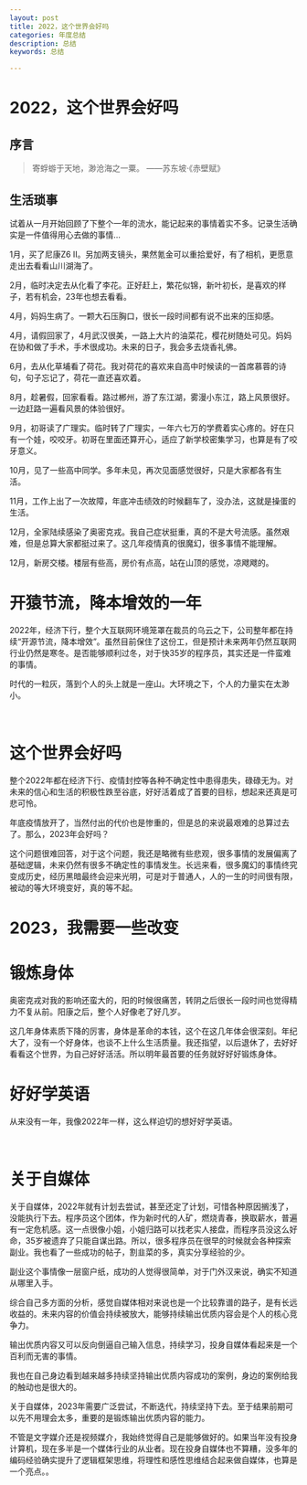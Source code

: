 ```yaml
---
layout: post
title: 2022，这个世界会好吗
categories: 年度总结
description: 总结
keywords: 总结

---
```


# 2022，这个世界会好吗

## 序言

> 寄蜉蝣于天地，渺沧海之一粟。 ——苏东坡·《赤壁赋》

## 生活琐事

试着从一月开始回顾了下整个一年的流水，能记起来的事情着实不多。记录生活确实是一件值得用心去做的事情…

1月，买了尼康Z6 Ⅱ。另加两支镜头，果然氪金可以重拾爱好，有了相机，更愿意走出去看看山川湖海了。

2月，临时决定去从化看了李花。正好赶上，繁花似锦，新叶初长，是喜欢的样子，若有机会，23年也想去看看。

4月，妈妈生病了。一颗大石压胸口，很长一段时间都有说不出来的压抑感。

4月，请假回家了，4月武汉很美，一路上大片的油菜花，樱花树随处可见。妈妈在协和做了手术，手术很成功。未来的日子，我会多去烧香礼佛。

6月，去从化草埔看了荷花。我对荷花的喜欢来自高中时候读的一首席慕蓉的诗句，句子忘记了，荷花一直还喜欢着。

8月，趁暑假，回家看看。路过郴州，游了东江湖，雾漫小东江，路上风景很好。一边赶路一遍看风景的体验很好。

9月，初哥读了广理实。临时转了广理实，一年六七万的学费着实心疼的。好在只有一个娃，咬咬牙。初哥在里面还算开心，适应了新学校密集学习，也算是有了咬牙意义。

10月，见了一些高中同学。多年未见，再次见面感觉很好，只是大家都各有生活。

11月，工作上出了一次故障，年底冲击绩效的时候翻车了，没办法，这就是操蛋的生活。

12月，全家陆续感染了奥密克戎。我自己症状挺重，真的不是大号流感。虽然艰难，但是总算大家都挺过来了。这几年疫情真的很魔幻，很多事情不能理解。

12月，新房交楼。楼层有些高，房价有点高，站在山顶的感觉，凉飕飕的。

# 开猿节流，降本增效的一年

2022年，经济下行，整个大互联网环境笼罩在裁员的乌云之下，公司整年都在持续“开源节流，降本增效”。虽然目前保住了这份工，但是预计未来两年仍然互联网行业仍然是寒冬。是否能够顺利过冬，对于快35岁的程序员，其实还是一件蛮难的事情。

时代的一粒灰，落到个人的头上就是一座山。大环境之下，个人的力量实在太渺小。

‍

# 这个世界会好吗

整个2022年都在经济下行、疫情封控等各种不确定性中患得患失，碌碌无为。对未来的信心和生活的积极性跌至谷底，好好活着成了首要的目标，想起来还真是可悲可怜。

年底疫情放开了，当然付出的代价也是惨重的，但是总的来说最艰难的总算过去了。那么，2023年会好吗？

这个问题很难回答，对于这个问题，我还是略微有些悲观，很多事情的发展偏离了基础逻辑，未来仍然有很多不确定性的事情发生。长远来看，很多魔幻的事情终究变成历史，经历黑暗最终会迎来光明，可是对于普通人，人的一生的时间很有限，被动的等大环境变好，真的等不起。

# 2023，我需要一些改变

# 锻炼身体

奥密克戎对我的影响还蛮大的，阳的时候很痛苦，转阴之后很长一段时间也觉得精力不复从前。阳康之后，整个人好像老了好几岁。

这几年身体素质下降的厉害，身体是革命的本钱，这个在这几年体会很深刻。年纪大了，没有一个好身体，也谈不上什么生活质量。我还指望，以后退休了，去好好看看这个世界，为自己好好活活。所以明年最首要的任务就好好好锻炼身体。

# 好好学英语

从来没有一年，我像2022年一样，这么样迫切的想好好学英语。

‍

# 关于自媒体

关于自媒体，2022年就有计划去尝试，甚至还定了计划，可惜各种原因搁浅了，没能执行下去。程序员这个团体，作为新时代的人矿，燃烧青春，换取薪水，普遍有一定危机感。这一点很像小姐，小姐归路可以找老实人接盘，而程序员没这么好命，35岁被遗弃了只能自谋出路。所以，很多程序员在很早的时候就会各种探索副业。我也看了一些成功的帖子，割韭菜的多，真实分享经验的少。

副业这个事情像一层窗户纸，成功的人觉得很简单，对于门外汉来说，确实不知道从哪里入手。

综合自己多方面的分析，感觉自媒体相对来说也是一个比较靠谱的路子，是有长远收益的。未来内容的价值会持续被放大，能够持续输出优质内容会是个人的核心竞争力。

输出优质内容又可以反向倒逼自己输入信息，持续学习，投身自媒体看起来是一个百利而无害的事情。

我也在自己身边看到越来越多持续坚持输出优质内容成功的案例，身边的案例给我的触动也是很大的。

关于自媒体，2023年需要广泛尝试，不断迭代，持续坚持下去。至于结果前期可以先不用理会太多，重要的是锻炼输出优质内容的能力。

不管是文字媒介还是视频媒介，我始终觉得自己是能够做好的。如果当年没有投身计算机，现在多半是一个媒体行业的从业者。现在投身自媒体也不算糟，没多年的编码经验确实提升了逻辑框架思维，将理性和感性思维结合起来做自媒体，也算是一个亮点。。

# 
